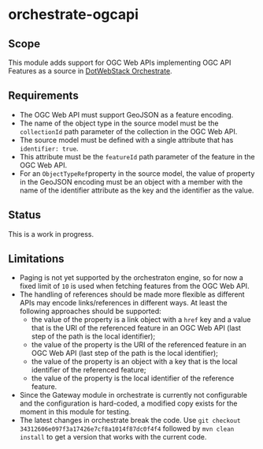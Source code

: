 # orchestrate-ogcapi

## Scope

This module adds support for OGC Web APIs implementing OGC API Features as a source in [DotWebStack Orchestrate](https://github.com/dotwebstack/orchestrate).

## Requirements

* The OGC Web API must support GeoJSON as a feature encoding.
* The name of the object type in the source model must be the `collectionId` path parameter of the collection in the OGC Web API.
* The source model must be defined with a single attribute that has `identifier: true`.
* This attribute must be the `featureId` path parameter of the feature in the OGC Web API.
* For an `ObjectTypeRef`property in the source model, the value of property in the GeoJSON encoding must be an object with a member with the name of the identifier attribute as the key and the identifier as the value.

## Status

This is a work in progress.

## Limitations

* Paging is not yet supported by the orchestraton engine, so for now a fixed limit of `10` is used when fetching features from the OGC Web API.
* The handling of references should be made more flexible as different APIs may encode links/references in different ways. At least the following approaches should be supported:
  * the value of the property is a link object with a `href` key and a value that is the URI of the referenced feature in an OGC Web API (last step of the path is the local identifier);
  * the value of the property is the URI of the referenced feature in an OGC Web API (last step of the path is the local identifier);
  * the value of the property is an object with a key that is the local identifier of the referenced feature;
  * the value of the property is the local identifier of the reference feature.
* Since the Gateway module in orchestrate is currently not configurable and the configuration is hard-coded, a modified copy exists for the moment in this module for testing.
* The latest changes in orchestrate break the code. Use `git checkout 34312606e097f3a17426e7cf8a1014f87dc0f4f4` followed by `mvn clean install` to get a version that works with the current code.




